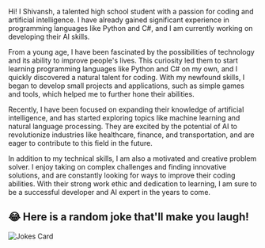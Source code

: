 Hi!
I Shivansh, a talented high school student with a passion for coding and artificial intelligence. I have already gained significant experience in programming languages like Python and C#, and I am currently working on developing their AI skills.

From a young age, I have been fascinated by the possibilities of technology and its ability to improve people's lives. This curiosity led them to start learning programming languages like Python and C# on my own, and I quickly discovered a natural talent for coding. With my newfound skills, I began to develop small projects and applications, such as simple games and tools, which helped me to further hone their abilities.

Recently, I have been focused on expanding their knowledge of artificial intelligence, and has started exploring topics like machine learning and natural language processing. They are excited by the potential of AI to revolutionize industries like healthcare, finance, and transportation, and are eager to contribute to this field in the future.

In addition to my technical skills, I am also a motivated and creative problem solver. I enjoy taking on complex challenges and finding innovative solutions, and are constantly looking for ways to improve their coding abilities. With their strong work ethic and dedication to learning, I am sure to be a successful developer and AI expert in the years to come.

## 😂 Here is a random joke that'll make you laugh!
![Jokes Card](https://readme-jokes.vercel.app/api)
